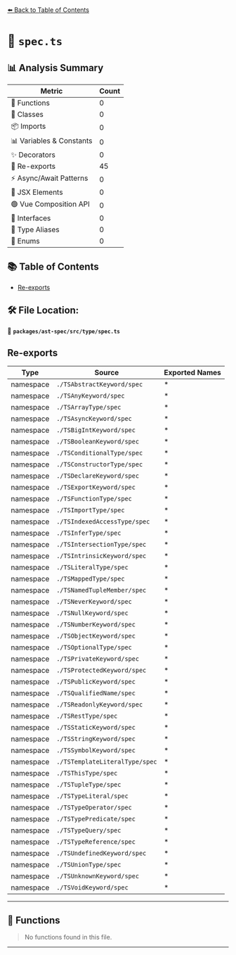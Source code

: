 [⬅️ Back to Table of Contents](../../../../index.md)

# 📄 `spec.ts`

## 📊 Analysis Summary

| Metric | Count |
|--------|-------|
| 🔧 Functions | 0 |
| 🧱 Classes | 0 |
| 📦 Imports | 0 |
| 📊 Variables & Constants | 0 |
| ✨ Decorators | 0 |
| 🔄 Re-exports | 45 |
| ⚡ Async/Await Patterns | 0 |
| 💠 JSX Elements | 0 |
| 🟢 Vue Composition API | 0 |
| 📐 Interfaces | 0 |
| 📑 Type Aliases | 0 |
| 🎯 Enums | 0 |

## 📚 Table of Contents

- [Re-exports](#re-exports)

## 🛠️ File Location:
📂 **`packages/ast-spec/src/type/spec.ts`**

## Re-exports

| Type | Source | Exported Names |
|------|--------|----------------|
| namespace | `./TSAbstractKeyword/spec` | * |
| namespace | `./TSAnyKeyword/spec` | * |
| namespace | `./TSArrayType/spec` | * |
| namespace | `./TSAsyncKeyword/spec` | * |
| namespace | `./TSBigIntKeyword/spec` | * |
| namespace | `./TSBooleanKeyword/spec` | * |
| namespace | `./TSConditionalType/spec` | * |
| namespace | `./TSConstructorType/spec` | * |
| namespace | `./TSDeclareKeyword/spec` | * |
| namespace | `./TSExportKeyword/spec` | * |
| namespace | `./TSFunctionType/spec` | * |
| namespace | `./TSImportType/spec` | * |
| namespace | `./TSIndexedAccessType/spec` | * |
| namespace | `./TSInferType/spec` | * |
| namespace | `./TSIntersectionType/spec` | * |
| namespace | `./TSIntrinsicKeyword/spec` | * |
| namespace | `./TSLiteralType/spec` | * |
| namespace | `./TSMappedType/spec` | * |
| namespace | `./TSNamedTupleMember/spec` | * |
| namespace | `./TSNeverKeyword/spec` | * |
| namespace | `./TSNullKeyword/spec` | * |
| namespace | `./TSNumberKeyword/spec` | * |
| namespace | `./TSObjectKeyword/spec` | * |
| namespace | `./TSOptionalType/spec` | * |
| namespace | `./TSPrivateKeyword/spec` | * |
| namespace | `./TSProtectedKeyword/spec` | * |
| namespace | `./TSPublicKeyword/spec` | * |
| namespace | `./TSQualifiedName/spec` | * |
| namespace | `./TSReadonlyKeyword/spec` | * |
| namespace | `./TSRestType/spec` | * |
| namespace | `./TSStaticKeyword/spec` | * |
| namespace | `./TSStringKeyword/spec` | * |
| namespace | `./TSSymbolKeyword/spec` | * |
| namespace | `./TSTemplateLiteralType/spec` | * |
| namespace | `./TSThisType/spec` | * |
| namespace | `./TSTupleType/spec` | * |
| namespace | `./TSTypeLiteral/spec` | * |
| namespace | `./TSTypeOperator/spec` | * |
| namespace | `./TSTypePredicate/spec` | * |
| namespace | `./TSTypeQuery/spec` | * |
| namespace | `./TSTypeReference/spec` | * |
| namespace | `./TSUndefinedKeyword/spec` | * |
| namespace | `./TSUnionType/spec` | * |
| namespace | `./TSUnknownKeyword/spec` | * |
| namespace | `./TSVoidKeyword/spec` | * |


---

## 🔧 Functions

> No functions found in this file.


---